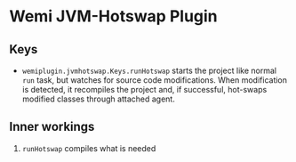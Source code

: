 # Wemi JVM-Hotswap Plugin

## Keys
- `wemiplugin.jvmhotswap.Keys.runHotswap` starts the project like normal `run` task, but watches for source code 
	modifications. When modification is detected, it recompiles the project and, if successful, hot-swaps modified 
	classes through attached agent.

## Inner workings
1. `runHotswap` compiles what is needed